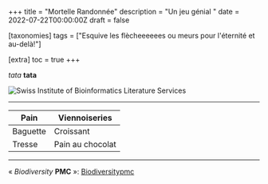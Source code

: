 +++
title = "Mortelle Randonnée"
description = "Un jeu génial "
date = 2022-07-22T00:00:00Z
draft = false

[taxonomies]
tags = ["Esquive les flècheeeeees ou meurs pour l'éternité et au-delà!"]

[extra]
toc = true
+++

*tata*
**tata**

![Swiss Institute of Bioinformatics Literature Services](https://biodiversitypmc.sibils.org/img/logo_banner.7ff68d4d.png "Swiss Institute of Bioinformatics Literature Services")

----
| Pain |Viennoiseries |
|-----------|----------|
|Baguette| Croissant|
|Tresse| Pain au chocolat|
----

« *Biodiversity* **PMC** »: [Biodiversitypmc](/"https://biodiversitypmc.sibils.org/") 

[^1]: Référence1
[^2]: Référence2

